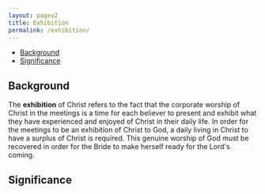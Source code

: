 ```yaml
---
layout: pagev2
title: Exhibition
permalink: /exhibition/
---
```

- [Background](#background)
- [Significance](#significance)

## Background

The **exhibition** of Christ refers to the fact that the corporate worship of Christ in the meetings is a time for each believer to present and exhibit what they have experienced and enjoyed of Christ in their daily life. In order for the meetings to be an exhibition of Christ to God, a daily living in Christ to have a surplus of Christ is required. This genuine worship of God must be recovered in order for the Bride to make herself ready for the Lord's coming.
   
## Significance
